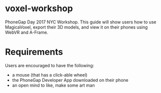 # voxel-workshop
PhoneGap Day 2017 NYC Workshop. This guide will show users how to use MagicaVoxel, export their 3D models, and view it on their phones using WebVR and A-Frame. 

# Requirements
Users are encouraged to have the following:
- a mouse (that has a click-able wheel)
- the PhoneGap Developer App downloaded on their phone
- an open mind to like, make some art man


